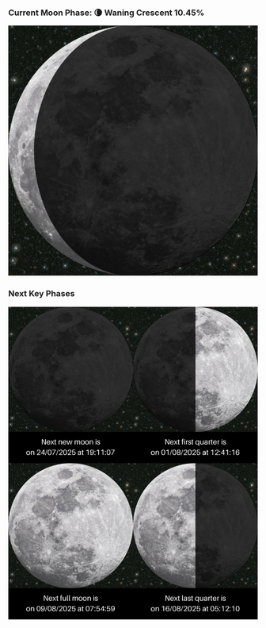### Current Moon Phase: 🌘 Waning Crescent 10.45%
![Moon Phase](moonphase.png)
### Next Key Phases
![Gallery](gallery.png)
